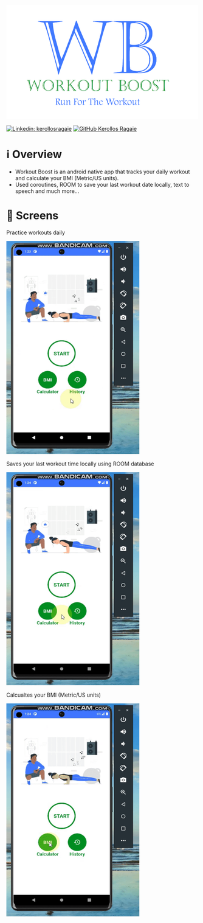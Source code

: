 <p align="center">
    <img src="app/src/main/res/drawable/logo_full.png" width="600" height="300">
</p>

[![Linkedin: kerollosragaie](https://img.shields.io/badge/-kerollosragaie-blue?style=flat-square&logo=Linkedin&logoColor=white&link=https://www.linkedin.com/in/kerollos-ragaie-youssef-b9529aa6/)](https://www.linkedin.com/in/kerollos-ragaie/)
[![GitHub Kerollos Ragaie](https://img.shields.io/github/followers/kerolosragaie?label=follow&style=social)](https://github.com/kerolosragaie)

# ℹ️ Overview
- Workout Boost is an android native app that tracks your daily workout and calculate your BMI (Metric/US units).
- Used coroutines, ROOM to save your last workout date locally, text to speech and much more...

# :iphone: Screens
Practice workouts daily

<img src="Images/1-workouts.gif" width="350" height="560"/>

Saves your last workout time locally using ROOM database

<img src="Images/2-history.gif" width="350" height="560"/>

Calcualtes your BMI (Metric/US units)

<img src="Images/3-bmi_calculator.gif" width="350" height="560"/>
